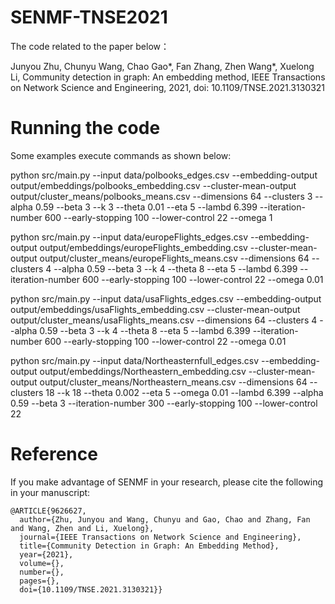 # SENMF-TNSE2021
The code related to the paper below：

Junyou Zhu, Chunyu Wang, Chao Gao*, Fan Zhang, Zhen Wang*, Xuelong Li, Community detection in graph: An embedding method, IEEE Transactions on Network Science and Engineering, 2021, doi: 10.1109/TNSE.2021.3130321

# Running the code
Some examples execute commands as shown below:

python src/main.py --input data/polbooks_edges.csv  --embedding-output output/embeddings/polbooks_embedding.csv --cluster-mean-output output/cluster_means/polbooks_means.csv --dimensions 64 --clusters 3 --alpha 0.59 --beta 3 --k 3 --theta 0.01 --eta 5 --lambd 6.399 --iteration-number 600 --early-stopping 100 --lower-control 22 --omega 1

python src/main.py --input data/europeFlights_edges.csv  --embedding-output output/embeddings/europeFlights_embedding.csv --cluster-mean-output output/cluster_means/europeFlights_means.csv --dimensions 64 --clusters 4 --alpha 0.59 --beta 3 --k 4 --theta 8 --eta 5 --lambd 6.399 --iteration-number 600 --early-stopping 100 --lower-control 22 --omega 0.01

python src/main.py --input data/usaFlights_edges.csv  --embedding-output output/embeddings/usaFlights_embedding.csv --cluster-mean-output output/cluster_means/usaFlights_means.csv --dimensions 64 --clusters 4 --alpha 0.59 --beta 3 --k 4 --theta 8 --eta 5 --lambd 6.399 --iteration-number 600 --early-stopping 100 --lower-control 22 --omega 0.01

python src/main.py --input data/Northeasternfull_edges.csv  --embedding-output output/embeddings/Northeastern_embedding.csv --cluster-mean-output output/cluster_means/Northeastern_means.csv --dimensions 64 --clusters 18  --k 18 --theta 0.002 --eta 5 --omega 0.01 --lambd 6.399  --alpha 0.59 --beta 3 --iteration-number 300 --early-stopping 100 --lower-control 22

# Reference
If you make advantage of SENMF in your research, please cite the following in your manuscript:

```
@ARTICLE{9626627,
  author={Zhu, Junyou and Wang, Chunyu and Gao, Chao and Zhang, Fan and Wang, Zhen and Li, Xuelong},
  journal={IEEE Transactions on Network Science and Engineering}, 
  title={Community Detection in Graph: An Embedding Method}, 
  year={2021},
  volume={},
  number={},
  pages={},
  doi={10.1109/TNSE.2021.3130321}}
```

 
